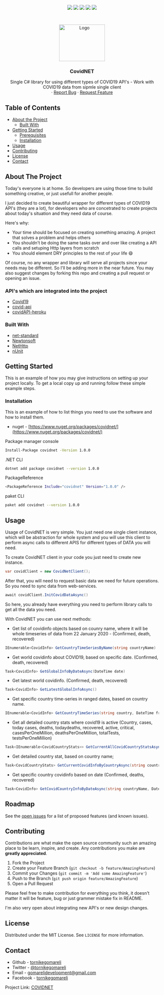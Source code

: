 <p align="center">
<img src="https://img.shields.io/badge/License-MIT-yellow.svg">
<img src="https://img.shields.io/badge/language-csharp-red.svg">
<img src="https://img.shields.io/nuget/dt/covidnet?label=nuget">
<img src="https://img.shields.io/badge/tests-nunit-green.svg">
<img src="https://img.shields.io/badge/netstandard-2.1-red.svg">
</p>  



<!-- PROJECT LOGO -->
<br />
<p align="center">
  <a href="https://s3.xopic.de/openwho-public/channels/7fSc4JEBeO9H0P4b8d1Cfq/logo_v1.png">
    <img src="https://s3.xopic.de/openwho-public/channels/7fSc4JEBeO9H0P4b8d1Cfq/logo_v1.png" alt="Logo" width="150" height="120">
  </a>

  <h3 align="center">CovidNET</h3>

  <p align="center">
    Single C# library for using different types of COVID19 API's - Work with COVID19 data from sipmle single client
    <br />    ·
    <a href="https://github.com/tornikegomareli/CovidNET/issues">Report Bug</a>
    ·
    <a href="https://github.com/tornikegomareli/CovidNET/issues">Request Feature</a>
  </p>
</p>


<!-- TABLE OF CONTENTS -->
## Table of Contents

* [About the Project](#about-the-project)
  * [Built With](#built-with)
* [Getting Started](#getting-started)
  * [Prerequisites](#prerequisites)
  * [Installation](#installation)
* [Usage](#usage)
* [Contributing](#contributing)
* [License](#license)
* [Contact](#contact)



<!-- ABOUT THE PROJECT -->
## About The Project

Today's everyone is at home. So developers are using those time to build something creative, or just usefull for another people. 

I just decided to create beautiful wrapper for different types of COVID19 API's (they are a lot), for developers who are concetrated to create projects about today's situation and they need data of course.

Here's why:
* Your time should be focused on creating something amazing. A project that solves a problem and helps others
* You shouldn't be doing the same tasks over and over like creating a API calls and setuping Http layers from scratch
* You should element DRY principles to the rest of your life :smile:

Of course, no any wrapper and library will serve all projects since your needs may be different. So I'll be adding more in the near future. You may also suggest changes by forking this repo and creating a pull request or opening an issue.

### API's which are integrated into the project
* [Covid19](https://github.com/pomber/covid19)
* [covid-api](https://github.com/backtrackbaba/covid-api)
* [covidAPI-heroku](https://github.com/javieraviles/covidAPI)

### Built With
* [net-standard](https://docs.microsoft.com/en-us/dotnet/standard/net-standard)
* [Newtonsoft](https://www.newtonsoft.com/json)
* [NetHttp](https://www.nuget.org/packages/System.Net.Http/)
* [nUnit](https://nunit.org/)



<!-- GETTING STARTED -->
## Getting Started

This is an example of how you may give instructions on setting up your project locally.
To get a local copy up and running follow these simple example steps.

### Installation


This is an example of how to list things you need to use the software and how to install them.
* nuget - [https://www.nuget.org/packages/covidnet/](https://www.nuget.org/packages/covidnet/)


 Package manager console
```sh
Install-Package covidnet -Version 1.0.0
```
.NET CLI
```sh
dotnet add package covidnet --version 1.0.0
```
PackageReference
```sh
<PackageReference Include="covidnet" Version="1.0.0" />
```
paket CLI
```sh
paket add covidnet --version 1.0.0
```

<!-- USAGE EXAMPLES -->
## Usage

Usage of CovidNET is very simple.
You just need one single client instance, which will be abstraction for whole system and you will use this client to perform async calls to different APIS for different types of DATA you will need.

To create CovidNET client in your code you just need to create new instance.
```csharp
var covidClient = new CovidNetClient();
```
After that, you will need to request basic data we need for future operations. So you need to sync data from web-services.

```csharp
await covidClient.InitCovidDataAsync()
```
So here, you already have everything you need to perform library calls to get all the data you need. 

With CovidNET you can use next methods:

* Get list of covidinfo objects based on counry name, where it will be whole timeseries of data from 22 January 2020 - (Confirmed, death, recovered)
```csharp
IEnumerable<CovidInfo> GetCountryTimeSeriesByName(string countryName)
```
* Get world covidinfo about COVID19, based on specific date. (Confirmed, death, recovered)
```csharp
Task<CovidInfo> GetGlobalInfoByDateAsync(DateTime date)
```
* Get latest world covidinfo. (Confirmed, death, recovered)
```csharp
Task<CovidInfo> GetLatestGlobalInfoAsync()
```
* Get specific country time-series in ranged dates, based on country name.
```csharp
IEnumerable<CovidInfo> GetCountryTimeSeries(string country, DateTime from, DateTime to)
```
* Get all detailed country stats where covid19 is active (Country, cases, today cases, deaths, todaydeaths, recovered, active, critical, casesPerOneMillion, deathsPerOneMillion, totalTests, testsPerOneMillion)
```csharp
Task<IEnumerable<CovidCountryStats>> GetCurrentAllCovidCountryStatsAsync()
```
* Get detailed country stat, based on country name;
```csharp
Task<CovidCountryStats> GetCurrentCovidInfoByCountryAsync(string country)
```
* Get specific country covidinfo based on date (Confirmed, deaths, recovered)
```csharp
Task<CovidInfo> GetCovidCountryInfoByDateAsync(string countryName, DateTime dateTime)
```
<!-- ROADMAP -->
## Roadmap

See the [open issues](https://github.com/othneildrew/Best-README-Template/issues) for a list of proposed features (and known issues).

<!-- CONTRIBUTING -->
## Contributing

Contributions are what make the open source community such an amazing place to be learn, inspire, and create. Any contributions you make are **greatly appreciated**.

1. Fork the Project
2. Create your Feature Branch (`git checkout -b feature/AmazingFeature`)
3. Commit your Changes (`git commit -m 'Add some AmazingFeature'`)
4. Push to the Branch (`git push origin feature/AmazingFeature`)
5. Open a Pull Request

Please feel free to make contribution for everything you think, it doesn't matter it will be feature, bug or just grammer mistake fix in README.

I'm also very open about integrating new API's or new design changes. 
<!-- LICENSE -->
## License

Distributed under the MIT License. See `LICENSE` for more information.
<!-- CONTACT -->
## Contact

- Github - [tornikegomareli](https://github.com/tornikegomareli)
- Twitter - [@tornikegomareli](https://twitter.com/tornikegomareli)  
- Email - gomarelidevelopment@gmail.com
- Facebook - [tornikegomareli](https://www.facebook.com/microg)

Project Link: [COVIDNET](https://github.com/tornikegomareli/CovidNET)




